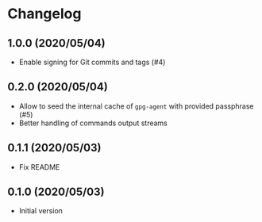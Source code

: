 # Changelog

## 1.0.0 (2020/05/04)

* Enable signing for Git commits and tags (#4)

## 0.2.0 (2020/05/04)

* Allow to seed the internal cache of `gpg-agent` with provided passphrase (#5)
* Better handling of commands output streams

## 0.1.1 (2020/05/03)

* Fix README

## 0.1.0 (2020/05/03)

* Initial version

